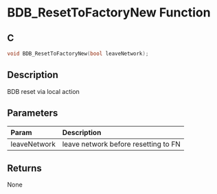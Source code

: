 # BDB_ResetToFactoryNew Function

## C

```c
void BDB_ResetToFactoryNew(bool leaveNetwork);
```

## Description

 BDB reset via local action

## Parameters

| Param | Description |
|:----- |:----------- |
| leaveNetwork | leave network before resetting to FN  

## Returns

 None 

